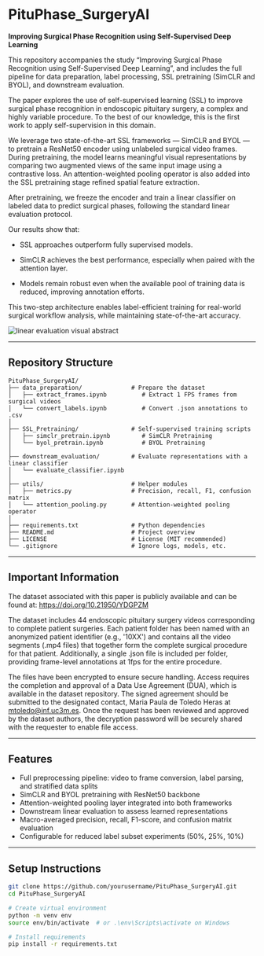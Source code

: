 # PituPhase_SurgeryAI
**Improving Surgical Phase Recognition using Self-Supervised Deep Learning**

This repository accompanies the study “Improving Surgical Phase Recognition using Self-Supervised Deep Learning”, and includes the full pipeline for data preparation, label processing, SSL pretraining (SimCLR and BYOL), and downstream evaluation.

The paper explores the use of self-supervised learning (SSL) to improve surgical phase recognition in endoscopic pituitary surgery, a complex and highly variable procedure. To the best of our knowledge, this is the first work to apply self-supervision in this domain. 

We leverage two state-of-the-art SSL frameworks — SimCLR and BYOL — to pretrain a ResNet50 encoder using unlabeled surgical video frames. During pretraining, the model learns meaningful visual representations by comparing two augmented views of the same input image using a contrastive loss. An attention-weighted pooling operator is also added into the SSL pretraining stage refined spatial feature extraction. 

After pretraining, we freeze the encoder and train a linear classifier on labeled data to predict surgical phases, following the standard linear evaluation protocol.

Our results show that:

- SSL approaches outperform fully supervised models.

- SimCLR achieves the best performance, especially when paired with the attention layer.

- Models remain robust even when the available pool of training data is reduced, improving annotation efforts.

This two-step architecture enables label-efficient training for real-world surgical workflow analysis, while maintaining state-of-the-art accuracy.

![linear evaluation visual abstract](https://github.com/user-attachments/assets/7e769f9a-45dc-471e-992d-e684bbd6691d)



---
## Repository Structure

```
PituPhase_SurgeryAI/
├── data_preparation/              # Prepare the dataset
│   ├── extract_frames.ipynb          # Extract 1 FPS frames from surgical videos
│   └── convert_labels.ipynb          # Convert .json annotations to .csv
│
├── SSL_Pretraining/               # Self-supervised training scripts
│   ├── simclr_pretrain.ipynb         # SimCLR Pretraining
│   └── byol_pretrain.ipynb           # BYOL Pretraining
│
├── downstream_evaluation/         # Evaluate representations with a linear classifier
│   └── evaluate_classifier.ipynb     
│
├── utils/                         # Helper modules
│   ├── metrics.py                 # Precision, recall, F1, confusion matrix
│   └── attention_pooling.py       # Attention-weighted pooling operator
│
├── requirements.txt               # Python dependencies
├── README.md                      # Project overview
├── LICENSE                        # License (MIT recommended)
└── .gitignore                     # Ignore logs, models, etc.
```

---

## Important Information

The dataset associated with this paper is publicly available and can be found at: https://doi.org/10.21950/YDGPZM

The dataset includes 44 endoscopic pituitary surgery videos corresponding to complete patient surgeries. Each patient folder has been named with an anonymized patient identifier (e.g., '10XX') and contains all the video segments (.mp4 files) that together form the complete surgical procedure for that patient. Additionally, a single .json file is included per folder, providing frame-level annotations at 1fps for the entire procedure.

The files have been encrypted to ensure secure handling. Access requires the completion and approval of a Data Use Agreement (DUA), which is available in the dataset repository. The signed agreement should be submitted to the designated contact, Maria Paula de Toledo Heras at mtoledo@inf.uc3m.es. Once the request has been reviewed and approved by the dataset authors, the decryption password will be securely shared with the requester to enable file access.

---

## Features

- Full preprocessing pipeline: video to frame conversion, label parsing, and stratified data splits
- SimCLR and BYOL pretraining with ResNet50 backbone
- Attention-weighted pooling layer integrated into both frameworks
- Downstream linear evaluation to assess learned representations
- Macro-averaged precision, recall, F1-score, and confusion matrix evaluation
- Configurable for reduced label subset experiments (50%, 25%, 10%)

---

## Setup Instructions

```bash
git clone https://github.com/yourusername/PituPhase_SurgeryAI.git
cd PituPhase_SurgeryAI

# Create virtual environment
python -m venv env
source env/bin/activate  # or .\env\Scripts\activate on Windows

# Install requirements
pip install -r requirements.txt
